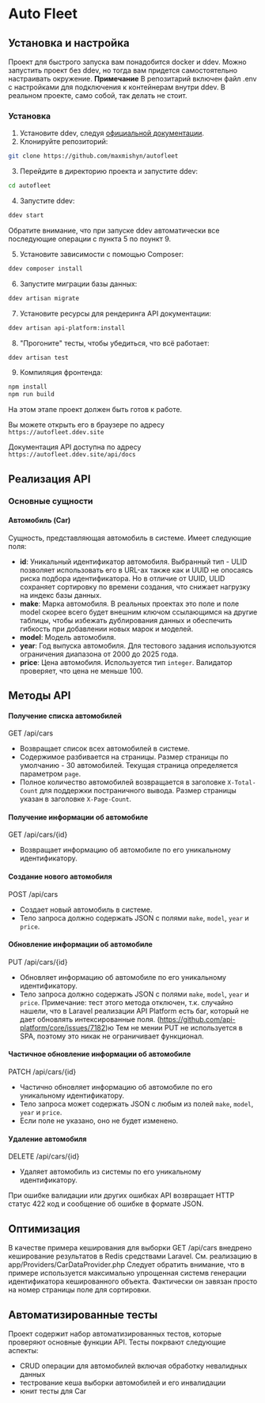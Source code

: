 # Auto Fleet

## Установка и настройка
Проект для быстрого запуска вам понадобится docker и ddev. Можно запустить проект без ddev, но тогда вам придется самостоятельно настраивать окружение.
**Примечание** В репозитарий включен файл .env с настройками для подключения к контейнерам внутри ddev. В реальном проекте, само собой, так делать не стоит. 

### Установка
1. Установите ddev, следуя [официальной документации](https://ddev.com/get-started/).
2. Клонируйте репозиторий:
```bash  
git clone https://github.com/maxmishyn/autofleet
```
3. Перейдите в директорию проекта и запустите ddev:
```bash  
cd autofleet 
```
4. Запустите ddev:
```bash
ddev start
```
Обратите внимание, что при запуске ddev автоматически все последующие операции с пункта 5 по поункт 9.

5. Установите зависимости с помощью Composer:
```bash
ddev composer install
```
6. Запустите миграции базы данных:
```bash
ddev artisan migrate
```
7. Установите ресурсы для рендеринга API документации:
```bash
ddev artisan api-platform:install
```

8. "Прогоните" тесты, чтобы убедиться, что всё работает:
```bash
ddev artisan test
```
9. Компиляция фронтенда:
```bash
npm install
npm run build
```

На этом этапе проект должен быть готов к работе. 

Вы можете открыть его в браузере по адресу `https://autofleet.ddev.site`

Документация API доступна по адресу `https://autofleet.ddev.site/api/docs`

## Реализация API
### Основные сущности
#### Автомобиль (Car)
Сущность, представляющая автомобиль в системе. Имеет следующие поля:
- **id**: Уникальный идентификатор автомобиля. Выбранный тип - ULID позволяет использовать его в URL-ах также как и UUID не опосаясь риска подбора идентификатора. Но в отличие от UUID, ULID сохраняет сортировку по времени создания, что снижает нагрузку на индекс базы данных.
- **make**: Марка автомобиля. В реальных проектах это поле и поле model скорее всего будет внешним ключом ссылающимся на другие таблицы, чтобы избежать дублирования данных и обеспечить гибкость при добавлении новых марок и моделей.
- **model**: Модель автомобиля.
- **year**: Год выпуска автомобиля. Для тестового задания используются ограничения диапазона от 2000 до 2025 года.
- **price**: Цена автомобиля. Используется тип `integer`. Валидатор проверяет, что цена не меньше 100.

## Методы API
#### Получение списка автомобилей
GET /api/cars
- Возвращает список всех автомобилей в системе.
- Содержимое разбивается на страницы. Размер страницы по умолчанию - 30 автомобилей. Текущая страница определяется параметром `page`.
- Полное количество автомобилей возвращается в заголовке `X-Total-Count` для поддержки постраничного вывода. Размер страницы указан в заголовке `X-Page-Count`.

#### Получение информации об автомобиле
GET /api/cars/{id}
- Возвращает информацию об автомобиле по его уникальному идентификатору.

#### Создание нового автомобиля
POST /api/cars
- Создает новый автомобиль в системе.
- Тело запроса должно содержать JSON с полями `make`, `model`, `year` и `price`.

#### Обновление информации об автомобиле
PUT /api/cars/{id}
- Обновляет информацию об автомобиле по его уникальному идентификатору.
- Тело запроса должно содержать JSON с полями `make`, `model`, `year` и `price`.
Примечание: тест этого метода отключен, т.к. случайно нашели, что в Laravel реализации API Platform есть баг, который не дает обновлять интексированные поля. (https://github.com/api-platform/core/issues/7182)ю
Тем не мении PUT не используется в SPA, поэтому это никак не ограничивает функционал.


#### Частичное обновление информации об автомобиле
PATCH /api/cars/{id}
- Частично обновляет информацию об автомобиле по его уникальному идентификатору.
- Тело запроса может содержать JSON с любым из полей `make`, `model`, `year` и `price`.
- Если поле не указано, оно не будет изменено.

#### Удаление автомобиля
DELETE /api/cars/{id}
- Удаляет автомобиль из системы по его уникальному идентификатору.

При ошибке валидации или других ошибках API возвращает HTTP статус 422 код и сообщение об ошибке в формате JSON.

## Оптимизация
В качестве примера кеширования для выборки GET /api/cars внедрено кеширование результатов в Redis средствами Laravel. См. реализацию в app/Providers/CarDataProvider.php
Следует обратить внимание, что в примере используется максимально упрощенная системв генерации идентификатора кешированного объекта. Фактически он завязан просто на номер страницы поле для сортировки.

## Автоматизированные тесты
Проект содержит набор автоматизированных тестов, которые проверяют основные функции API. Тесты покрвают следующие аспекты:
- CRUD операции для автомобилей включая обработку невалидных данных
- тестрование кеша выборки автомобилей и его инвалидации
- юнит тесты для Car


